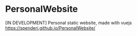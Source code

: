 # PersonalWebsite
[IN DEVELOPMENT] Personal static website, made with vuejs https://spenderj.github.io/PersonalWebsite/
